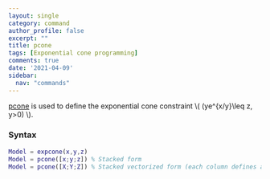```yaml
---
layout: single
category: command
author_profile: false
excerpt: ""
title: pcone
tags: [Exponential cone programming]
comments: true
date: '2021-04-09'
sidebar:
  nav: "commands"
---
```


[pcone](/command/expcone) is used to define the exponential cone constraint \\(  (ye^{x/y}\leq z, y>0) \\).

### Syntax

````matlab
Model = expcone(x,y,z)
Model = pcone([x;y;z]) % Stacked form
Model = pcone([X;Y;Z]) % Stacked vectorized form (each column defines an exponential cone
````
